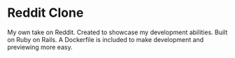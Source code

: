 # Reddit Clone

My own take on Reddit. Created to showcase my development abilities. Built on Ruby on Rails. A Dockerfile is included to make development and previewing more easy.
